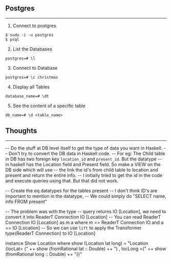 ## Postgres
-----------
1. Connect to postgres
```
$ sudo -i -u postgres
$ psql
```
2. List the Databases
```
postgres=# \l
```

3. Connect to Database
```
postgres=# \c christmas
```

4. Display all Tables
```
database_name=# \dt
```

5. See the content of a specific table
```
db_name=# \d <table_name>
```

## Thoughts
------------
-- Do the stuff at DB level itself to get the type of data you want in Haskell.
-- Don't try to convert the DB data in Haskell code.
-- For eg: The Child table in DB has two foreign key `location_id` and `present_id`. But the datatype
-- in haskell has the Location field and Present field. So make a VIEW on the DB side which will use 
-- the link the id's from child table to location and present and return the entire info.
-- I initially tried to get the id in the code and execute queries using that. But that did not work. 

-- Create the eq datatypes for the tables present
-- I don't think ID's are important to mention in the datatype,
-- We could simply do "SELECT name, info FROM present" 

-- The problem was with the type
-- query returns IO [Location], we need to convert it into ReaderT Connection IO [Location]
-- You can read ReaderT Connection IO [Location] as m a where m == ReaderT Connection IO and a == IO [Location]
-- So we can use `lift` to apply the Transformer type(ReaderT Connection) to IO [Location]

instance Show Location where
  show (Location lat long) = 
    "Location {locLat= (" ++  show (fromRational lat :: Double) ++ ") , locLong =(" 
    ++ show (fromRational long :: Double) ++ ")}"